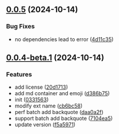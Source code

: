 ## [0.0.5](https://github.com/lyx-jay/easy-markdown/compare/v0.0.4-beta.1...v0.0.5) (2024-10-14)


### Bug Fixes

* no dependencies lead to error ([4d11c35](https://github.com/lyx-jay/easy-markdown/commit/4d11c353d4a61809314c19accd6ddfba8809157c))



## [0.0.4-beta.1](https://github.com/lyx-jay/easy-markdown/compare/0331563502504be31bc9def40ee10cbf86a88ee7...v0.0.4-beta.1) (2024-10-14)


### Features

* add license ([20d1713](https://github.com/lyx-jay/easy-markdown/commit/20d17139e85781ed57aa8700e40b9fee67af994f))
* add md container and emoji ([d386b75](https://github.com/lyx-jay/easy-markdown/commit/d386b75eb6ff0956e366a6179fad902de1941d4e))
* init ([0331563](https://github.com/lyx-jay/easy-markdown/commit/0331563502504be31bc9def40ee10cbf86a88ee7))
* modify ext name ([cb6bc58](https://github.com/lyx-jay/easy-markdown/commit/cb6bc5842429bb2a62f11e756feecc62aa5c5ef4))
* perf batch add backquote ([daa0a2f](https://github.com/lyx-jay/easy-markdown/commit/daa0a2f810b00a31d5a0602c8397e20eb9a5e70e))
* support batch add backquote ([7104ea5](https://github.com/lyx-jay/easy-markdown/commit/7104ea541fa455d7716f40c67b93456c60a273a0))
* update version ([f5a5971](https://github.com/lyx-jay/easy-markdown/commit/f5a5971bdc41568a8f977fde2e8f6523f729b9b1))



